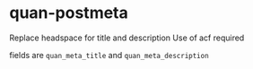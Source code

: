 # quan-postmeta
Replace headspace for title and description
Use of acf required

fields are `quan_meta_title` and `quan_meta_description`